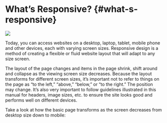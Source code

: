 # What’s Responsive? {#what-s-responsive}

![](https://northwestern-engineering.gitbooks.io/main-mccormick-site/content/assets/2.jpeg)

Today, you can access websites on a desktop, laptop, tablet, mobile phone and other devices, each with varying screen sizes. Responsive design is a method of creating a flexible or fluid website layout that will adapt to any size screen.

The layout of the page changes and items in the page shrink, shift around and collapse as the viewing screen size decreases. Because the layout transforms for different screen sizes, it’s important not to refer to things on the page as “to the left,” “above,” “below,” or “to the right.” The position may change. It’s also very important to follow guidelines illustrated in this manual for headers, image sizes, etc. to ensure the site looks good and performs well on different devices.

Take a look at how the basic page transforms as the screen decreases from desktop size down to mobile:

